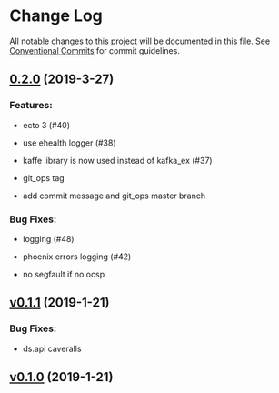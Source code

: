 # Change Log

All notable changes to this project will be documented in this file.
See [Conventional Commits](Https://conventionalcommits.org) for commit guidelines.

<!-- changelog -->

## [0.2.0](https://github.com/edenlabllc/ds.api/compare/0.1.1...0.2.0) (2019-3-27)




### Features:

* ecto 3 (#40)

* use ehealth logger (#38)

* kaffe library is now used instead of kafka_ex (#37)

* git_ops tag

* add commit message and git_ops master branch

### Bug Fixes:

* logging (#48)

* phoenix errors logging (#42)

* no segfault if no ocsp

## [v0.1.1](https://github.com/edenlabllc/ds.api/compare/0.1.0...v0.1.1) (2019-1-21)




### Bug Fixes:

* ds.api caveralls

## [v0.1.0](https://github.com/edenlabllc/ds.api/compare/v0.1.0...v0.1.0) (2019-1-21)



